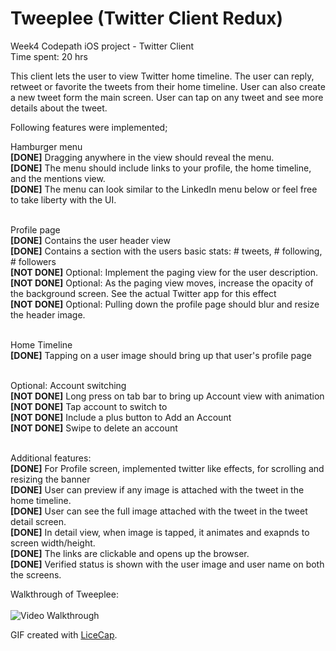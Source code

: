 Tweeplee (Twitter Client Redux) <br>
===============================

Week4 Codepath iOS project - Twitter Client  <br>
Time spent: 20 hrs

This client lets the user to view Twitter home timeline. The user can reply, retweet or favorite the tweets from their home timeline. User can also create a new tweet form the main screen. User can tap on any tweet and see more details about the tweet.

Following features were implemented;

Hamburger menu <br>
<b>[DONE]</b> Dragging anywhere in the view should reveal the menu. <br>
<b>[DONE]</b> The menu should include links to your profile, the home timeline, and the mentions view. <br>
<b>[DONE]</b> The menu can look similar to the LinkedIn menu below or feel free to take liberty with the UI. <br> <br>

Profile page <br>
<b>[DONE]</b> Contains the user header view <br>
<b>[DONE]</b> Contains a section with the users basic stats: # tweets, # following, # followers <br>
<b>[NOT DONE]</b> Optional: Implement the paging view for the user description. <br>
<b>[NOT DONE]</b> Optional: As the paging view moves, increase the opacity of the background screen. See the actual Twitter app for this effect <br>
<b>[NOT DONE]</b> Optional: Pulling down the profile page should blur and resize the header image. <br> <br>

Home Timeline <br>
<b>[DONE]</b> Tapping on a user image should bring up that user's profile page <br> <br>

Optional: Account switching <br>
<b>[NOT DONE]</b> Long press on tab bar to bring up Account view with animation <br>
<b>[NOT DONE]</b> Tap account to switch to <br>
<b>[NOT DONE]</b> Include a plus button to Add an Account <br>
<b>[NOT DONE]</b> Swipe to delete an account <br> <br>


Additional features: <br>
<b>[DONE]</b> For Profile screen, implemented twitter like effects, for scrolling and resizing the banner <br>
<b>[DONE]</b> User can preview if any image is attached with the tweet in the home timeline. <br>
<b>[DONE]</b> User can see the full image attached with the tweet in the tweet detail screen. <br>
<b>[DONE]</b> In detail view, when image is tapped, it animates and exapnds to screen width/height. <br>
<b>[DONE]</b> The links are clickable and opens up the browser. <br>
<b>[DONE]</b> Verified status is shown with the user image and user name on both the screens. <br>

Walkthrough of Tweeplee: <br> <br>
![Video Walkthrough](tweeplee.gif)

GIF created with [LiceCap](http://www.cockos.com/licecap/).

